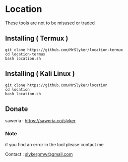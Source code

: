 # Location
These tools are not to be misused or traded

## Installing ( Termux )

```
git clone https://github.com/MrSlyker/location-termux
cd location-termux
bash location.sh
```


## Installing ( Kali Linux )

```
git clone https://github.com/MrSlyker/location
cd location
bash location.sh
```

## Donate

saweria : https://saweria.co/slyker

### Note

if you find an error in the tool please contact me

Contact : slykerpmw@gmail.com
